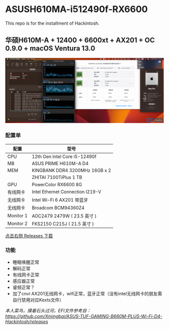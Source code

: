 # ASUSH610MA-i512490f-RX6600
This repo is for the installment of Hackintosh.

## **华硕H610M-A + 12400 + 6600xt + AX201 + OC 0.9.0 + macOS Ventura 13.0** ##

![](https://github.com/geekfory/H610M-A-12400-6600xt-AX201-OC-0.8.5-macOS/blob/main/H610M-A-12400-6600xt-AX201-OC-0.8.5-macOS.png)

### 配置单
| 配置     | 型号                               |
| -------- | ---------------------------------- |
| CPU   | 12th Gen Intel Core i5-12490f       |
| MB  | ASUS PRIME H610M-A D4              |
| MEM  | KINGBANK DDR4 3200MHz 16GB x 2         |
|   | ZHITAI 7100TiPlus  1 TB            |
| GPU  | PowerColor RX6600 8G|
| 有线网卡 | Intel Ethernet Connection I219-V   |
| 无线网卡 | Intel Wi-Fi 6 AX201 带蓝牙  |
| 无线网卡 | Broadcom BCM94360Z4|
| Monitor 1 | AOC2479 2479W ( 23.5 英寸 )   |
| Monitor 2 | FKS2150 C215J ( 21.5 英寸 )   |

[点击右侧 Releases 下载](https://github.com/geekfory/Hackintosh-EFI-ASUS-H610M-A-12400-6600xt-AX201/releases)

### 功能
- 睡眠唤醒正常
- 解码正常
- 有线网卡正常
- 感应器正常
- 睿频正常？
- 加了cnvi AX201无线网卡，wifi正常，蓝牙正常（没有intel无线网卡的朋友需自行禁用对应Kexts文件）


*本人菜鸟，摸着石头过河，EFI文件参考自：https://github.com/Xmingbai/ASUS-TUF-GAMING-B660M-PLUS-Wi-Fi-D4-Hackintosh/releases*